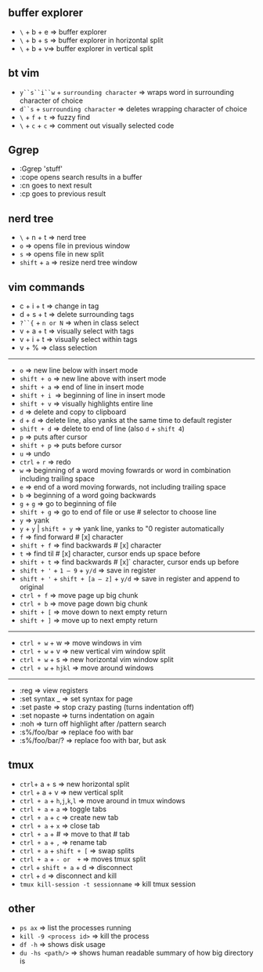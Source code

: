 buffer explorer
----
* `\` + b + e => buffer explorer
* `\` + b + s => buffer explorer in horizontal split
* `\` + b + v=> buffer explorer in vertical split

bt vim
---
* `y``s``i``w` + `surrounding character` => wraps word in surrounding character of choice
* `d``s` + `surrounding character` => deletes wrapping character of choice
* `\` + `f` + `t` => fuzzy find
* `\` + `c` + `c` => comment out visually selected code

Ggrep
----
* :Ggrep 'stuff' 
* :cope opens search results in a buffer
* :cn goes to next result
* :cp goes to previous result

nerd tree
----
* `\` + n + t => nerd tree
* `o` => opens file in previous window
* `s` => opens file in new split
* `shift` + `a` => resize nerd tree window

vim commands
----
*  c + i + t => change in tag
* d + s + t => delete surrounding tags
* `?``{` + `n or N` => when in class select
* v + a + t => visually select with tags
* v + i + t => visually select within tags
* v + % => class selection

***

* `o` => new line below with insert mode
* `shift + o` => new line above with insert mode
* `shift + a` => end of line in insert mode
* `shift + i `=> beginning of line in insert mode
* `shift + v` => visually highlights entire line
* `d` => delete and copy to clipboard
* `d` + `d` => delete line, also yanks at the same time to default register
* `shift + d` => delete to end of line (also `d` + `shift 4`)
* `p` => puts after cursor
* `shift + p` => puts before cursor
* `u` => undo
* `ctrl` + `r` => redo
* `w` => beginning of a word moving fowrards or word in combination including trailing space
* `e` => end of a word moving forwards, not including trailing space
* `b` => beginning of a word going backwards
* `g` + `g` => go to beginning of file
* `shift + g` => go to end of file or use # selector to choose line
* `y` => yank
* `y` + `y` | `shift + y` => yank line, yanks to "0 register automatically
* `f` => find forward # [x] character
* `shift + f` => find backwards # [x] character
* `t` => find til # [x] character, cursor ends up space before 
* `shift + t` => find backwards # [x]` character, cursor ends up before
* `shift + '` + `1 – 9` + `y/d` => save in register
* `shift + '` + `shift + [a – z]` + `y/d` => save in register and append to original
* `ctrl + f` => move page up big chunk
* `ctrl + b` => move page down big chunk
* `shift + [` => move down to next empty return
* `shift + ]` => move up to next empty return

***

* `ctrl + w` + w => move windows in vim
* `ctrl + w` + v => new vertical vim window split
* `ctrl + w` + s => new horizontal vim window split
* `ctrl + w` + `hjkl` => move around windows

***

* :reg => view registers
* :set syntax _ => set syntax for page
* :set paste => stop crazy pasting (turns indentation off)
* :set nopaste => turns indentation on again
* :noh => turn off highlight after /pattern search
* :s%/foo/bar => replace foo with bar
* :s%/foo/bar/? => replace foo with bar, but ask


tmux
----
* `ctrl`+ a + s => new horizontal split
* `ctrl` + a + v => new vertical split
* `ctrl + a` + `h`,`j`,`k`,`l` => move around in tmux windows
* `ctrl + a` + `a` => toggle tabs
* `ctrl + a` + `c` => create new tab
* `ctrl + a` + `x` => close tab
* `ctrl + a` + # => move to that # tab
* `ctrl + a` + `,` => rename tab
* `ctrl + a` + `shift + [` => swap splits
* `ctrl + a` + `- or  +` => moves tmux split
* `ctrl` + `shift + a` + d => disconnect
* `ctrl` + `d` => disconnect and kill
* `tmux kill-session -t sessionname` => kill tmux session

other
---
* `ps ax` => list the processes running
* `kill -9 <process id>` => kill the process
* `df -h` => shows disk usage
* `du -hs <path/>` => shows human readable summary of how big directory is
